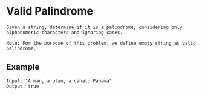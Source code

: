 # Valid Palindrome
```
Given a string, determine if it is a palindrome, considering only alphanumeric characters and ignoring cases.

Note: For the purpose of this problem, we define empty string as valid palindrome.
```

## Example 
```
Input: "A man, a plan, a canal: Panama"
Output: true
```
